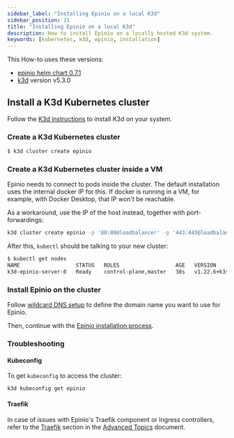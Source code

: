 ```yaml
---
sidebar_label: "Installing Epinio on a local K3d"
sidebar_position: 21
title: "Installing Epinio on a local K3d"
description: How to install Epinio on a locally hosted K3d system.
keywords: [kubernetes, k3d, epinio, installation]
---
```



This How-to uses these versions:

- [epinio helm chart 0.7.1](https://github.com/epinio/helm-charts/releases/tag/epinio-0.7.1)
- [k3d](https://k3d.io/) version v5.3.0


## Install a K3d Kubernetes cluster

Follow the [K3d instructions](https://k3d.io/) to install K3d on your system.

### Create a K3d Kubernetes cluster

```bash
$ k3d cluster create epinio
```

### Create a K3d Kubernetes cluster inside a VM

Epinio needs to connect to pods inside the cluster.
The default installation uses the internal docker IP for this.
If docker is running in a VM, for example,
with Docker Desktop, that IP won't be reachable.

As a workaround, use the IP of the host instead, together with port-forwardings:

```bash
k3d cluster create epinio -p '80:80@loadbalancer' -p '443:443@loadbalancer'
```

After this, `kubectl` should be talking to your new cluster:

```bash
$ kubectl get nodes
NAME                  STATUS   ROLES                  AGE   VERSION
k3d-epinio-server-0   Ready    control-plane,master   38s   v1.22.6+k3s1
```

### Install Epinio on the cluster

Follow [wildcard DNS setup](../../installation/wildcardDNS_setup.md) to define the domain name you want to use for Epinio.

Then, continue with the [Epinio installation process](../../installation/install_epinio.md).

### Troubleshooting

#### Kubeconfig

To get `kubeconfig` to access the cluster:
```
k3d kubeconfig get epinio
```

#### Traefik

In case of issues with Epinio's Traefik component or Ingress controllers, refer to the [Traefik](../../explanations/advanced.md#traefik) section in the
[Advanced Topics](../../explanations/advanced.md) document.
